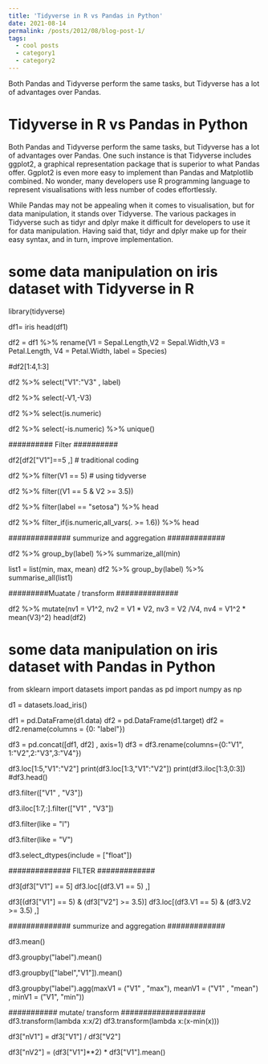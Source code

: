 ```yaml
---
title: 'Tidyverse in R vs Pandas in Python'
date: 2021-08-14
permalink: /posts/2012/08/blog-post-1/
tags:
  - cool posts
  - category1
  - category2
---
```


Both Pandas and Tidyverse perform the same tasks, but Tidyverse has a lot of advantages over Pandas.

Tidyverse in R vs Pandas in Python
======
Both Pandas and Tidyverse perform the same tasks, but Tidyverse has a lot of advantages over Pandas. One such instance is that Tidyverse includes ggplot2, a graphical representation package that is superior to what Pandas offer. Ggplot2 is even more easy to implement than Pandas and Matplotlib combined. No wonder, many developers use R programming language to represent visualisations with less number of codes effortlessly.

While Pandas may not be appealing when it comes to visualisation, but for data manipulation, it stands over Tidyverse. The various packages in Tidyverse such as tidyr and dplyr make it difficult for developers to use it for data manipulation. Having said that, tidyr and dplyr make up for their easy syntax, and in turn, improve implementation.

some data manipulation on iris dataset with Tidyverse in R
======
<script src="https://github.com/pgifani/pgifani.github.io/blob/master/files/data_manipulation_in_R.R"></script>

library(tidyverse)

df1= iris
head(df1)

df2 = df1 %>% rename(V1 = Sepal.Length,V2 = Sepal.Width,V3 = Petal.Length,
                     V4 = Petal.Width, label = Species)


#df2[1:4,1:3]

df2 %>% select("V1":"V3" , label)

df2 %>% select(-V1,-V3)

df2 %>% select(is.numeric)

df2 %>% select(-is.numeric) %>% unique()


########## Filter ##########

df2[df2["V1"]==5 ,]  # traditional coding

df2 %>% filter(V1 == 5)   # using tidyverse

df2 %>% filter((V1 == 5 & V2 >= 3.5))


df2 %>%  filter(label == "setosa") %>%  head

df2 %>%  filter_if(is.numeric,all_vars(. >= 1.6)) %>% head


############## summurize and aggregation #############

df2 %>% group_by(label) %>%  summarize_all(min)

list1 = list(min, max, mean)
df2 %>%  group_by(label) %>%  summarise_all(list1)


#########Muatate / transform ##############

df2 %>%  mutate(nv1 = V1^2,
                nv2 = V1 * V2,
                nv3 = V2 /V4,
                nv4 = V1^2 * mean(V3)^2)
head(df2)


some data manipulation on iris dataset with Pandas in Python
======


from sklearn import datasets
import pandas as pd
import numpy as np

d1 = datasets.load_iris()

df1 = pd.DataFrame(d1.data)
df2 = pd.DataFrame(d1.target)
df2 = df2.rename(columns = {0: "label"})

df3 = pd.concat([df1, df2] , axis=1)
df3 = df3.rename(columns={0:"V1", 1:"V2",2:"V3",3:"V4"})



df3.loc[1:5,"V1":"V2"]
print(df3.loc[1:3,"V1":"V2"])
print(df3.iloc[1:3,0:3])
#df3.head()


df3.filter(["V1" , "V3"])

df3.iloc[1:7,:].filter(["V1" , "V3"])

df3.filter(like = "l")

df3.filter(like = "V")

df3.select_dtypes(include = ["float"])


############## FILTER #############

df3[df3["V1"] == 5]
df3.loc[(df3.V1 == 5) ,]

df3[(df3["V1"] == 5) & (df3["V2"] >= 3.5)]
df3.loc[(df3.V1 == 5) & (df3.V2 >= 3.5) ,]



############## summurize and aggregation #############

df3.mean()

df3.groupby("label").mean()

df3.groupby(["label","V1"]).mean()

df3.groupby("label").agg(maxV1 = ("V1" , "max"), meanV1 = ("V1" , "mean") , minV1 = ("V1", "min"))


###########  mutate/ transform  ###################
df3.transform(lambda x:x/2)
df3.transform(lambda x:(x-min(x)))


df3["nV1"] = df3["V1"] / df3["V2"]


df3["nV2"] = (df3["V1"]**2) * df3["V1"].mean()
